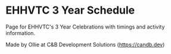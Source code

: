 # EHHVTC 3 Year Schedule

Page for EHHVTC's 3 Year Celebrations with timings and activity information.

Made by Ollie at C&B Development Solutions (https://candb.dev)
